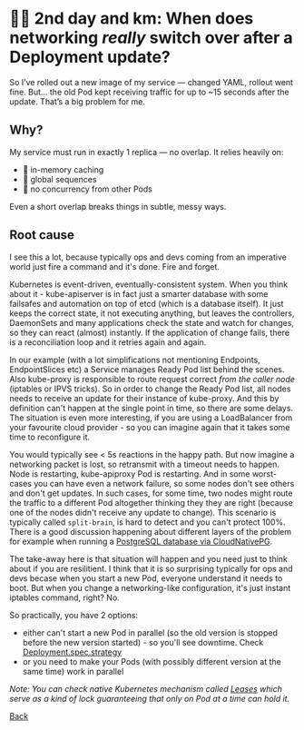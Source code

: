 # 🏃‍♂️ 2nd day and km: When does networking _really_ switch over after a Deployment update?

So I’ve rolled out a new image of my service — changed YAML, rollout went fine.
But... the old Pod kept receiving traffic for up to ~15 seconds after the update.
That’s a big problem for me.

## Why?
My service must run in exactly 1 replica — no overlap. It relies heavily on:

* 🧠 in-memory caching
* 🔢 global sequences
* 🧵 no concurrency from other Pods

Even a short overlap breaks things in subtle, messy ways.

## Root cause

I see this a lot, because typically ops and devs coming from an imperative world just fire a command and it's done. Fire and forget.

Kubernetes is event-driven, eventually-consistent system. When you think about it - kube-apiserver is in fact just a smarter database with some failsafes and automation on top of etcd (which is a database itself). It just keeps the correct state, it not executing anything, but leaves the controllers, DaemonSets and many applications check the state and watch for changes, so they can react (almost) instantly. If the application of change fails, there is a reconciliation loop and it retries again and again.

In our example (with a lot simplifications not mentioning Endpoints, EndpointSlices etc) a Service manages Ready Pod list behind the scenes. Also kube-proxy is responsible to route request correct *from the caller node* (iptables or IPVS tricks). So in order to change the Ready Pod list, all nodes needs to receive an update for their instance of kube-proxy. And this by definition can't happen at the single point in time, so there are some delays. The situation is even more interesting, if you are using a LoadBalancer from your favourite cloud provider - so you can imagine again that it takes some time to reconfigure it.

You would typically see < 5s reactions in the happy path. But now imagine a networking packet is lost, so retransmit with a timeout needs to happen. Node is restarting, kube-apiproxy Pod is restarting. And in some worst-cases you can have even a network failure, so some nodes don't see others and don't get updates. In such cases, for some time, two nodes might route the traffic to a different Pod altogether thinking they they are right (because one of the nodes didn't receive any update to change). This scenario is typically called `split-brain`, is hard to detect and you can't protect 100%. There is a good discussion happening about different layers of the problem for example when running a [PostgreSQL database via CloudNativePG](https://github.com/cloudnative-pg/cloudnative-pg/issues/7407).

The take-away here is that situation will happen and you need just to think about if you are resilitient. I think that it is so surprising typically for ops and devs becase when you start a new Pod, everyone understand it needs to boot. But when you change a networking-like configuration, it's just instant iptables command, right? No.

So practically, you have 2 options:
* either can't start a new Pod in parallel (so the old version is stopped before the new version started) - so you'll see downtime. Check [Deployment.spec.strategy](https://kubernetes.io/docs/concepts/workloads/controllers/deployment/#strategy)
* or you need to make your Pods (with possibly different version at the same time) work in parallel

_Note: You can check native Kubernetes mechanism called [Leases](https://kubernetes.io/docs/concepts/architecture/leases/) which serve as a kind of lock guaranteeing that only on Pod at a time can hold it._

[Back](../)